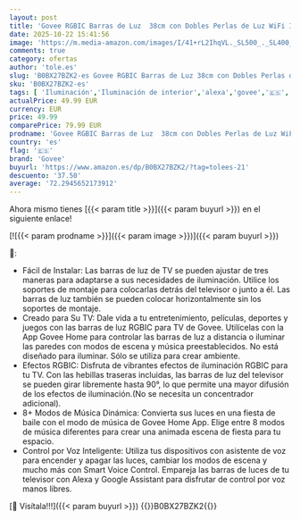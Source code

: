 ```yaml
---
layout: post
title: 'Govee RGBIC Barras de Luz  38cm con Dobles Perlas de Luz WiFi Inteligente con Múltiples Opciones de Colocación para TV de 45-70 Pulgadas  Funcionan con Alexa y Google Assistant  Color Negro'
date: 2025-10-22 15:41:56
image: 'https://m.media-amazon.com/images/I/41+rL2IhqVL._SL500_._SL400_.jpg'
comments: true
category: ofertas
author: 'tole.es'
slug: 'B0BX27BZK2-es Govee RGBIC Barras de Luz 38cm con Dobles Perlas de Luz...'
sku: 'B0BX27BZK2-es'
tags: [ 'Iluminación','Iluminación de interior','alexa','govee','🇪🇸', ]
actualPrice: 49.99 EUR
currency: EUR
price: 49.99
comparePrice: 79.99 EUR
prodname: 'Govee RGBIC Barras de Luz  38cm con Dobles Perlas de Luz WiFi Inteligente con Múltiples Opciones de Colocación para TV de 45-70 Pulgadas  Funcionan con Alexa y Google Assistant  Color Negro'
country: 'es'
flag: '🇪🇸'
brand: 'Govee'
buyurl: 'https://www.amazon.es/dp/B0BX27BZK2/?tag=tolees-21'
descuento: '37.50'
average: '72.2945652173912'
---
```


Ahora mismo tienes [{{< param title >}}]({{< param buyurl >}}) en el siguiente enlace!

[![{{< param prodname >}}]({{< param image >}})]({{< param buyurl >}})

🔎:

- Fácil de Instalar: Las barras de luz de TV se pueden ajustar de tres maneras para adaptarse a sus necesidades de iluminación. Utilice los soportes de montaje para colocarlas detrás del televisor o junto a él. Las barras de luz también se pueden colocar horizontalmente sin los soportes de montaje.
- Creado para Su TV: Dale vida a tu entretenimiento, películas, deportes y juegos con las barras de luz RGBIC para TV de Govee. Utilícelas con la App Govee Home para controlar las barras de luz a distancia o iluminar las paredes con modos de escena y música preestablecidos. No está diseñado para iluminar. Sólo se utiliza para crear ambiente.
- Efectos RGBIC: Disfruta de vibrantes efectos de iluminación RGBIC para tu TV. Con las hebillas traseras incluidas, las barras de luz del televisor se pueden girar libremente hasta 90°, lo que permite una mayor difusión de los efectos de iluminación.(No se necesita un concentrador adicional).
- 8+ Modos de Música Dinámica: Convierta sus luces en una fiesta de baile con el modo de música de Govee Home App. Elige entre 8 modos de música diferentes para crear una animada escena de fiesta para tu espacio.
- Control por Voz Inteligente: Utiliza tus dispositivos con asistente de voz para encender y apagar las luces, cambiar los modos de escena y mucho más con Smart Voice Control. Empareja las barras de luces de tu televisor con Alexa y Google Assistant para disfrutar de control por voz manos libres.

[🛒 Visítala!!!]({{< param buyurl >}})
{{<world>}}B0BX27BZK2{{</world>}}
